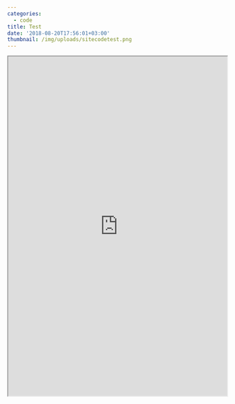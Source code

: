 ```yaml
---
categories:
  - code
title: Test
date: '2018-08-20T17:56:01+03:00'
thumbnail: /img/uploads/sitecodetest.png
---
```

<iframe src="https://www.openprocessing.org/sketch/335598/embed/" width="100%" height="780"></iframe>
